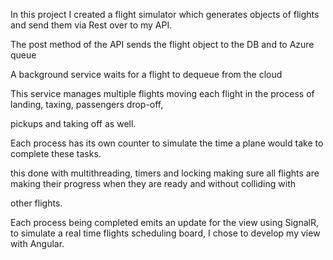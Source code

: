 In this project I created a flight simulator which generates objects of flights and send them via Rest over to my API.

The post method of the API sends the flight object to the DB and to Azure queue

A background service waits for a flight to dequeue from the cloud

This service manages multiple flights moving each flight in the process of landing, taxing, passengers drop-off,

pickups and taking off as well.

Each process has its own counter to simulate the time a plane would take to complete these tasks.

this done with multithreading, timers and locking making sure all flights are making their progress when they are ready and without colliding with

other flights.

Each process being completed emits an update for the view using SignalR, to simulate a real time flights scheduling board, I chose to develop my view with Angular.
